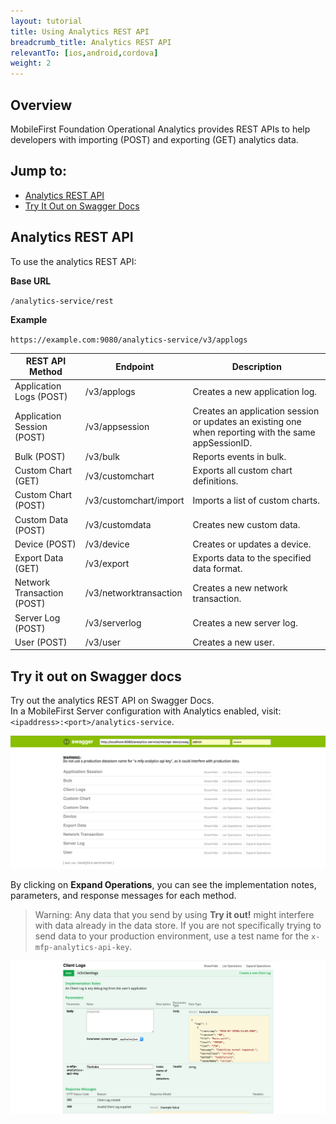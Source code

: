 ```yaml
---
layout: tutorial
title: Using Analytics REST API
breadcrumb_title: Analytics REST API
relevantTo: [ios,android,cordova]
weight: 2
---
```

<!-- NLS_CHARSET=UTF-8 -->
## Overview
MobileFirst Foundation Operational Analytics provides REST APIs to help developers with importing (POST) and exporting (GET) analytics data.

## Jump to:
* [Analytics REST API](#analytics-rest-api)
* [Try It Out on Swagger Docs](#try-it-out-on-swagger-docs)

## Analytics REST API
To use the analytics REST API:

**Base URL**

`/analytics-service/rest`

**Example**

`https://example.com:9080/analytics-service/v3/applogs`


REST API Method | Endpoint | Description
--- | --- | ---
Application Logs (POST) | /v3/applogs | Creates a new application log.
Application Session (POST) | /v3/appsession | Creates an application session or updates an existing one when reporting with the same appSessionID.
Bulk (POST) | /v3/bulk | Reports events in bulk.
Custom Chart (GET)| /v3/customchart | Exports all custom chart definitions.
Custom Chart (POST) | /v3/customchart/import | Imports a list of custom charts.
Custom Data (POST) | /v3/customdata | Creates new custom data.
Device (POST) | /v3/device | Creates or updates a device.
Export Data (GET) | /v3/export | Exports data to the specified data format.
Network Transaction (POST) | /v3/networktransaction |  Creates a new network transaction.
Server Log (POST) | /v3/serverlog | Creates a new server log.
User (POST) | /v3/user | Creates a new user.

## Try it out on Swagger docs
Try out the analytics REST API on Swagger Docs.  
In a MobileFirst Server configuration with Analytics enabled, visit: `<ipaddress>:<port>/analytics-service`.

![Mobile Foundation Operational Analytics Swagger Docs UI](analytics-swagger.png)

By clicking on **Expand Operations**, you can see the implementation notes, parameters, and response messages for each method.

> Warning: Any data that you send by using **Try it out!** might interfere with data already in the data store. If you are not specifically trying to send data to your production environment, use a test name for the `x-mfp-analytics-api-key`.

![Test Swagger Docs](test-swagger.png)
